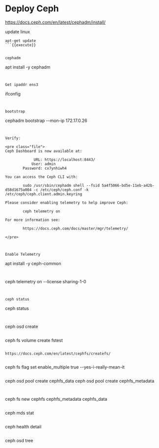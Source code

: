# Deploy Ceph


https://docs.ceph.com/en/latest/cephadm/install/


update linux
```
apt-get update
```{{execute}}


cephadm

```
apt install -y cephadm
```{{execute}}


Get ipaddr ens3
```
ifconfig
```{{execute}}


bootstrap

```
cephadm bootstrap --mon-ip  172.17.0.26
```{{execute}}


Verify:

<pre class="file">
Ceph Dashboard is now available at:

             URL: https://localhost:8443/
            User: admin
        Password: cx7ynhiwh4

You can access the Ceph CLI with:

        sudo /usr/sbin/cephadm shell --fsid 5a4f5066-bd5e-11eb-a42b-d58d1675a004 -c /etc/ceph/ceph.conf -k /etc/ceph/ceph.client.admin.keyring

Please consider enabling telemetry to help improve Ceph:

        ceph telemetry on

For more information see:

        https://docs.ceph.com/docs/master/mgr/telemetry/

</pre>



Enable Telemetry
```
apt install -y ceph-common
```{{execute}}


```
ceph telemetry on --license sharing-1-0
```{{execute}}


ceph status 
```
ceph status  
```{{execute}}


```
ceph osd create
```{{execute}}

```
ceph fs volume create fstest
```{{execute}}

https://docs.ceph.com/en/latest/cephfs/createfs/


```
ceph fs flag set enable_multiple true --yes-i-really-mean-it
```{{execute}}

```
ceph osd pool create cephfs_data
ceph osd pool create cephfs_metadata
```{{execute}}


```
ceph fs new cephfs cephfs_metadata cephfs_data
```{{execute}}

```
ceph mds stat
```{{execute}}

```
ceph health detail
```{{execute}}

```
ceph osd tree
```{{execute}}
